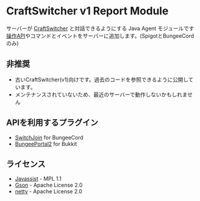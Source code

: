 # CraftSwitcher v1 Report Module
サーバーが [CraftSwitcher](https://github.com/Necnion8/CraftSwitcher) と対話できるようにする Java Agent モジュールです<br>
[操作API](src%2Fmain%2Fjava%2Fcom%2Fgmail%2Fnecnionch%2Fmyapp%2Fcraftswitcherreportmodule%2Fv1%2FCraftSwitcherAPI.java)やコマンドとイベントをサーバーに追加します。(SpigotとBungeeCordのみ)

## 非推奨
- 古いCraftSwitcher(v1)向けです。過去のコードを参照できるように公開しています。
- メンテナンスされていないため、最近のサーバーで動作しないかもしれません

## APIを利用するプラグイン
- [SwitchJoin](https://github.com/Necnion8/SwitchJoin) for BungeeCord
- [BungeePortal2](https://github.com/Necnion8/BungeePortal2) for Bukkit

## ライセンス
- [Javassist](https://github.com/jboss-javassist/javassist) - MPL 1.1
- [Gson](https://github.com/google/gson) - Apache License 2.0
- [netty](https://github.com/netty/netty) - Apache License 2.0
